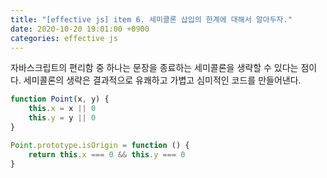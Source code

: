 ```yaml
---
title: "[effective js] item 6. 세미콜론 삽입의 한계에 대해서 알아두자."
date: 2020-10-20 19:01:00 +0900
categories: effective js
---
```




 자바스크립트의 편리함 중 하나는 문장을 종료하는 세미콜론을 생략할 수 있다는 점이다. 세미콜론의 생략은 결과적으로 유쾌하고 가볍고 심미적인 코드를 만들어낸다.

```javascript
function Point(x, y) {
    this.x = x || 0
    this.y = y || 0
}

Point.prototype.isOrigin = function () {
    return this.x === 0 && this.y === 0
}

```

